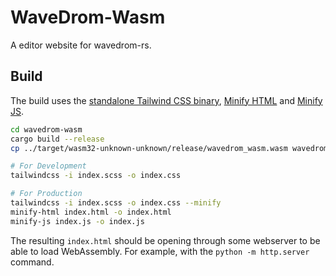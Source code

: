 # WaveDrom-Wasm

A editor website for wavedrom-rs. 

## Build

The build uses the [standalone Tailwind CSS
binary](https://github.com/tailwindlabs/tailwindcss/releases/latest), [Minify
HTML](https://github.com/wilsonzlin/minify-html) and [Minify
JS](https://github.com/wilsonzlin/minify-js).

```bash
cd wavedrom-wasm
cargo build --release
cp ../target/wasm32-unknown-unknown/release/wavedrom_wasm.wasm wavedrom.wasm

# For Development
tailwindcss -i index.scss -o index.css

# For Production
tailwindcss -i index.scss -o index.css --minify
minify-html index.html -o index.html
minify-js index.js -o index.js
```

The resulting `index.html` should be opening through some webserver to be able
to load WebAssembly. For example, with the `python -m http.server` command.